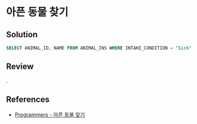 # 아픈 동물 찾기

## Solution

```sql
SELECT ANIMAL_ID, NAME FROM ANIMAL_INS WHERE INTAKE_CONDITION = "Sick"
```

## Review

.

## References

- [Programmers - 아픈 동물 찾기](https://school.programmers.co.kr/learn/courses/30/lessons/59036)
